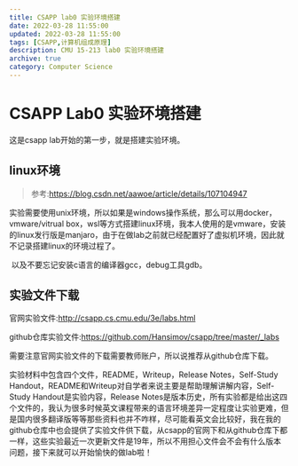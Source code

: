 ```yaml
---
title: CSAPP lab0 实验环境搭建
date: 2022-03-28 11:55:00
updated: 2022-03-28 11:55:00
tags: [CSAPP,计算机组成原理]
description: CMU 15-213 lab0 实验环境搭建
archive: true
category: Computer Science
---
```


# CSAPP Lab0 实验环境搭建

这是csapp lab开始的第一步，就是搭建实验环境。

## linux环境

>
>
>参考:https://blog.csdn.net/aawoe/article/details/107104947

​		实验需要使用unix环境，所以如果是windows操作系统，那么可以用docker，vmware/vitrual box，wsl等方式搭建linux环境，我本人使用的是vmware，安装的linux发行版是manjaro，由于在做lab之前就已经配置好了虚拟机环境，因此就不记录搭建linux的环境过程了。

​		以及不要忘记安装c语言的编译器gcc，debug工具gdb。

## 实验文件下载

官网实验文件:http://csapp.cs.cmu.edu/3e/labs.html

github仓库实验文件:https://github.com/Hansimov/csapp/tree/master/_labs

需要注意官网实验文件的下载需要教师账户，所以说推荐从github仓库下载。

实验材料中包含四个文件，README，Writeup，Release Notes，Self-Study Handout，README和Writeup对自学者来说主要是帮助理解讲解内容，Self-Study Handout是实验内容，Release Notes是版本历史，所有实验都是给出这四个文件的，我认为很多时候英文课程带来的语言环境差异一定程度让实验更难，但是国内很多翻译版等等那些资料也并不咋样，尽可能看英文会比较好，我在我的github仓库中也会提供了实验文件供下载，从csapp的官网下和从github仓库下都一样，这些实验最近一次更新文件是19年，所以不用担心文件会不会有什么版本问题，接下来就可以开始愉快的做lab啦！